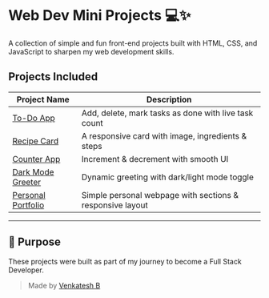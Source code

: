 # Web Dev Mini Projects 💻✨

A collection of simple and fun front-end projects built with HTML, CSS, and JavaScript to sharpen my web development skills.

## Projects Included

| Project Name                             | Description                                               |
|------------------------------------------|-----------------------------------------------------------|
| [To-Do App](./todo-app)                  | Add, delete, mark tasks as done with live task count      |
| [Recipe Card](./recipe-card)             | A responsive card with image, ingredients & steps         |
| [Counter App](./counter-app)             | Increment & decrement with smooth UI                      |
| [Dark Mode Greeter](./dark-mode-greeter) | Dynamic greeting with dark/light mode toggle              |
| [Personal Portfolio](./portfolio)        | Simple personal webpage with sections & responsive layout |

---

## 🌟 Purpose

These projects were built as part of my journey to become a Full Stack Developer.  

> Made by [Venkatesh B](https://github.com/venkateshb24)
